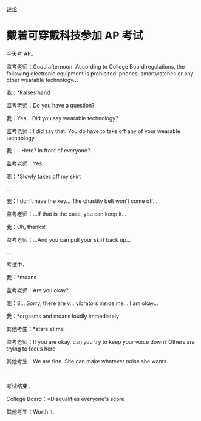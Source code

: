[评论](https://github.com/SCLeoX/Wearable-Technology/issues/28)

# 戴着可穿戴科技参加 AP 考试
今天考 AP。

监考老师：Good afternoon. According to College Board regulations, the following electronic equipment is prohibited: phones, smartwatches or any other wearable technology...

我：*Raises hand

监考老师：Do you have a question?

我：Yes... Did you say wearable technology?

监考老师：I did say that. You do have to take off any of your wearable technology.

我：...Here? In front of everyone?

监考老师：Yes.

我：*Slowly takes off my skirt

...

我：I don't have the key... The chastity belt won't come off...

监考老师：...If that is the case, you can keep it...

我：Oh, thanks!

监考老师：...And you can pull your skirt back up...

...

考试中，

我：*moans

监考老师：Are you okay?

我：S... Sorry, there are v... vibrators inside me... I am okay...

我：*orgasms and moans loudly immediately

其他考生：*stare at me

监考老师：If you are okay, can you try to keep your voice down? Others are trying to focus here.

其他考生：We are fine. She can make whatever noise she wants.

...

考试结束，

College Board：*Disqualifies everyone's score

其他考生：Worth it.
